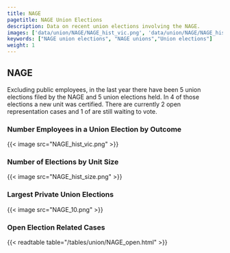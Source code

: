 ```yaml
---
title: NAGE
pagetitle: NAGE Union Elections
description: Data on recent union elections involving the NAGE.
images: ['data/union/NAGE/NAGE_hist_vic.png', 'data/union/NAGE/NAGE_hist_size.png', 'data/union/NAGE/NAGE_10.png']
keywords: ["NAGE union elections", "NAGE unions","Union elections"]
weight: 1
---
```

##  NAGE

Excluding public employees, in the last year there have been 5 union elections filed by the NAGE and 5 union elections held. In 4 of those elections a new unit was certified. There are currently 2 open representation cases and 1 of are still waiting to vote.

### Number Employees in a Union Election by Outcome
{{< image src="NAGE_hist_vic.png" >}}

### Number of Elections by Unit Size
{{< image src="NAGE_hist_size.png" >}}

### Largest Private Union Elections
{{< image src="NAGE_10.png" >}}

### Open Election Related Cases
{{< readtable table="/tables/union/NAGE_open.html" >}}

